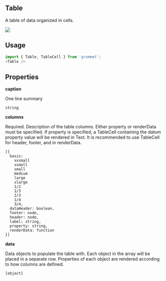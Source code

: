 ## Table
A table of data organized in cells.

[![](https://codesandbox.io/static/img/play-codesandbox.svg)](https://codesandbox.io/s/github/grommet/grommet-sandbox?initialpath=table&module=%2Fsrc%2FTable.js)
## Usage

```javascript
import { Table, TableCell } from 'grommet';
<Table />
```

## Properties

**caption**

One line summary

```
string
```

**columns**

Required. Description of the table columns. Either property or
        renderData must be specified. If property is specified, a TableCell
        containing the datum property value will be rendered in Text. It is
        recommended to use TableCell for header, footer, and in renderData.

```
[{
  basis: 
    xxsmall
    xsmall
    small
    medium
    large
    xlarge
    1/2
    1/3
    2/3
    1/4
    3/4,
  dataHeader: boolean,
  footer: node,
  header: node,
  label: string,
  property: string,
  renderData: function
}]
```

**data**

Data objects to populate the table with. Each object in
        the array will be placed in a separate row. Properties of each object
        are rendered according to how columns are defined.

```
[object]
```
  